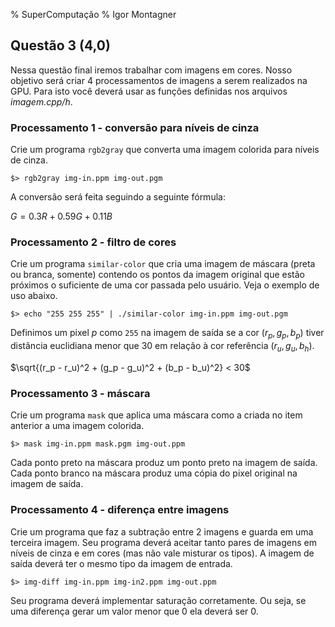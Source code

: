 % SuperComputação
% Igor Montagner

## Questão 3 (4,0)

Nessa questão final iremos trabalhar com imagens em cores. Nosso objetivo será criar 4 processamentos de imagens a serem realizados na GPU. Para isto você deverá usar as funções definidas nos arquivos *imagem.cpp/h*.

### Processamento 1 - conversão para níveis de cinza

Crie um programa `rgb2gray` que converta uma imagem colorida para níveis de cinza.

`$> rgb2gray img-in.ppm img-out.pgm`

A conversão será feita seguindo a seguinte fórmula:

$G = 0.3R + 0.59G + 0.11B$ 

### Processamento 2 - filtro de cores

Crie um programa `similar-color` que cria uma imagem de máscara (preta ou branca, somente) contendo os pontos da imagem original que estão próximos o suficiente de uma cor passada pelo usuário. Veja o exemplo de uso abaixo.

`$> echo "255 255 255" | ./similar-color img-in.ppm img-out.pgm`

Definimos um pixel $p$ como `255` na imagem de saída se a cor $(r_p, g_p, b_p)$ tiver distância euclidiana menor que 30 em relação à cor referência $(r_u, g_u, b_h)$. 

$\sqrt{(r_p - r_u)^2 + (g_p - g_u)^2 + (b_p - b_u)^2} < 30$

### Processamento 3 - máscara

Crie um programa `mask` que aplica uma máscara como a criada no item anterior a uma imagem colorida.

`$> mask img-in.ppm mask.pgm img-out.ppm`

Cada ponto preto na máscara produz um ponto preto na imagem de saída. Cada ponto branco na máscara produz uma cópia do pixel original na imagem de saída. 

### Processamento 4 - diferença entre imagens

Crie um programa que faz a subtração entre 2 imagens e guarda em uma terceira imagem. Seu programa deverá aceitar tanto pares de imagens em níveis de cinza e em cores (mas não vale misturar os tipos). A imagem de saída deverá ter o mesmo tipo da imagem de entrada. 

`$> img-diff img-in.ppm img-in2.ppm img-out.ppm`

Seu programa deverá implementar saturação corretamente. Ou seja, se uma diferença gerar um valor menor que 0 ela deverá ser 0.

